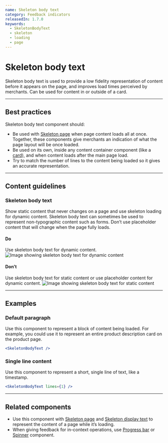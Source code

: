 ```yaml
---
name: Skeleton body text
category: Feedback indicators
releasedIn: 1.7.0
keywords:
  - SkeletonBodyText
  - skeleton
  - loading
  - page
---
```


# Skeleton body text

Skeleton body text is used to provide a low fidelity representation of content before it appears on the page, and improves load times perceived by merchants. Can be used for content in or outside of a card.

---

## Best practices

Skeleton body text component should:

- Be used with [Skeleton page](https://polaris.shopify.com/components/skeleton-page) when page content loads all at once. Together, these components give merchants an indication of what the page layout will be once loaded.
- Be used on its own, inside any content container component (like a [card](https://polaris.shopify.com/components/card)), and when content loads after the main page load.
- Try to match the number of lines to the content being loaded so it gives an accurate representation.

---

## Content guidelines

### Skeleton body text

Show static content that never changes on a page and use skeleton loading for dynamic content. Skeleton body text can sometimes be used to represent non-typographic content such as forms. Don’t use placeholder content that will change when the page fully loads.

<!-- usageblock -->

#### Do

Use skeleton body text for dynamic content.
![Image showing skeleton body text for dynamic content](/images/components/skeleton-body-text/do-use-skeleton-body-for-dynamic-content@2x.png)

#### Don’t

Use skeleton body text for static content or use placeholder content for dynamic content.
![Image showing skeleton body text for static content](/images/components/skeleton-body-text/dont-use-skeleton-body-for-static-or-placeholder-for-dynamic-text@2x.png)

<!-- end -->

---

## Examples

### Default paragraph

Use this component to represent a block of content being loaded. For example, you could use it to represent an entire product description card on the product page.

```jsx
<SkeletonBodyText />
```

### Single line content

Use this component to represent a short, single line of text, like a timestamp.

```jsx
<SkeletonBodyText lines={1} />
```

---

## Related components

- Use this component with [Skeleton page](https://polaris.shopify.com/components/skeleton-page) and [Skeleton display text](https://polaris.shopify.com/components/skeleton-display-text) to represent the content of a page while it’s loading.
- When giving feedback for in-context operations, use [Progress bar](https://polaris.shopify.com/components/progress-bar) or [Spinner](https://polaris.shopify.com/components/spinner) component.
